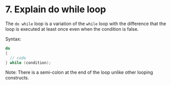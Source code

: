 # 7. Explain do while loop

The `do while` loop is a variation of the `while` loop with the difference that the loop is executed at least once even when the condition is false.

Syntax:

```cpp
do
{
  // code
} while (condition);
```

Note: There is a semi-colon at the end of the loop unlike other looping constructs.
